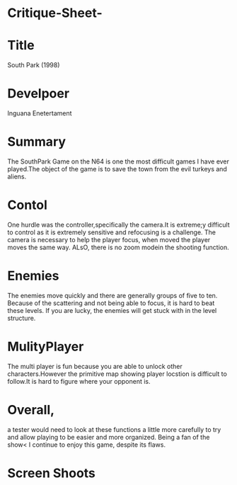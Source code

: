 # Critique-Sheet-

# Title 
South Park (1998)

# Develpoer
Inguana Enetertament

# Summary 
The SouthPark Game on the N64 is one  the most difficult games I have  ever  played.The object of the game is to save the town from the evil turkeys and aliens.

# Contol
One hurdle was the controller,specifically the camera.It is extreme;y difficult to control as it is extremely sensitive and refocusing is a challenge. The camera is necessary to help the player focus, when moved the player moves the same way. ALsO, there is no zoom modein the shooting function.

# Enemies
The enemies move quickly and there are generally groups of five to ten. Because of the scattering and not being able to focus, it is hard to beat these levels. If you are lucky, the enemies will get stuck with in the level structure.

# MulityPlayer
The multi player is fun because you are able to unlock other characters.However the primitive map showing player locstion is difficult to follow.It is hard to figure where your opponent is.
# Overall,
a tester would need to look at these functions a little more carefully to try and allow playing to be easier and more organized. Being a fan of the show< I continue to enjoy this game, despite its flaws.
# Screen Shoots 
